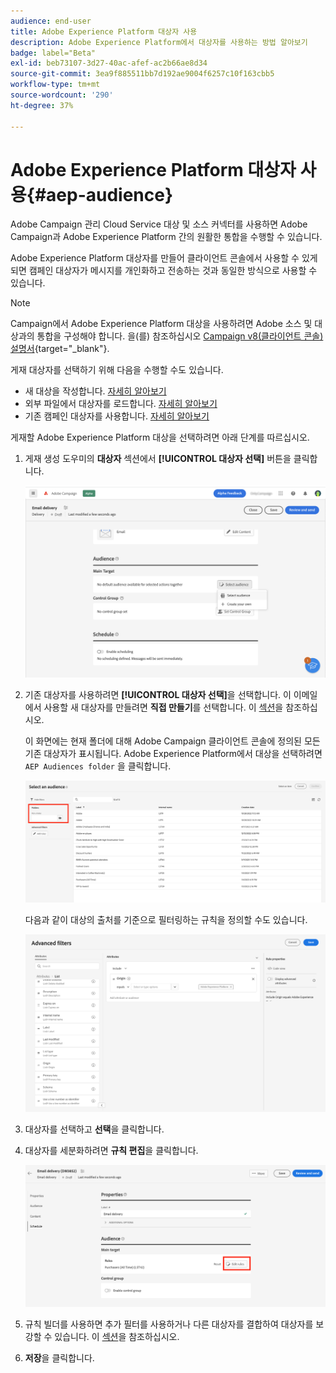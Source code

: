 ```yaml
---
audience: end-user
title: Adobe Experience Platform 대상자 사용
description: Adobe Experience Platform에서 대상자를 사용하는 방법 알아보기
badge: label="Beta"
exl-id: beb73107-3d27-40ac-afef-ac2b66ae8d34
source-git-commit: 3ea9f885511bb7d192ae9004f6257c10f163cbb5
workflow-type: tm+mt
source-wordcount: '290'
ht-degree: 37%

---
```


# Adobe Experience Platform 대상자 사용{#aep-audience}

Adobe Campaign 관리 Cloud Service 대상 및 소스 커넥터를 사용하면 Adobe Campaign과 Adobe Experience Platform 간의 원활한 통합을 수행할 수 있습니다.

Adobe Experience Platform 대상자를 만들어 클라이언트 콘솔에서 사용할 수 있게 되면 캠페인 대상자가 메시지를 개인화하고 전송하는 것과 동일한 방식으로 사용할 수 있습니다.

>[!NOTE]
>
>Campaign에서 Adobe Experience Platform 대상을 사용하려면 Adobe 소스 및 대상과의 통합을 구성해야 합니다. 을(를) 참조하십시오 [Campaign v8(클라이언트 콘솔) 설명서](https://experienceleague.adobe.com/docs/campaign/campaign-v8/connect/ac-aep/ac-aep.html){target="_blank"}.

게재 대상자를 선택하기 위해 다음을 수행할 수도 있습니다.

* 새 대상을 작성합니다. [자세히 알아보기](segment-builder.md)
* 외부 파일에서 대상자를 로드합니다. [자세히 알아보기](file-audience.md)
* 기존 캠페인 대상자를 사용합니다. [자세히 알아보기](add-audience.md)

게재할 Adobe Experience Platform 대상을 선택하려면 아래 단계를 따르십시오.

1. 게재 생성 도우미의 **대상자** 섹션에서 **[!UICONTROL 대상자 선택]** 버튼을 클릭합니다.

   ![](assets/create-audience.png)

1. 기존 대상자를 사용하려면 **[!UICONTROL 대상자 선택]**&#x200B;을 선택합니다. 이 이메일에서 사용할 새 대상자를 만들려면 **직접 만들기**&#x200B;를 선택합니다. 이 [섹션](segment-builder.md)을 참조하십시오.

   이 화면에는 현재 폴더에 대해 Adobe Campaign 클라이언트 콘솔에 정의된 모든 기존 대상자가 표시됩니다. Adobe Experience Platform에서 대상을 선택하려면 `AEP Audiences folder` 을 클릭합니다.

   ![](assets/select-audience-folder.png)

   다음과 같이 대상의 출처를 기준으로 필터링하는 규칙을 정의할 수도 있습니다.

   ![](assets/filter-on-aep-audience.png)

1. 대상자를 선택하고 **선택**&#x200B;을 클릭합니다.

1. 대상자를 세분화하려면 **규칙 편집**&#x200B;을 클릭합니다.

   ![](assets/refine-audience.png)

1. 규칙 빌더를 사용하면 추가 필터를 사용하거나 다른 대상자를 결합하여 대상자를 보강할 수 있습니다. 이 [섹션](segment-builder.md)을 참조하십시오.

1. **저장**&#x200B;을 클릭합니다.

